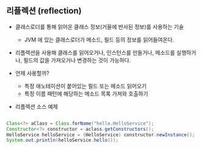 ## 리플렉션 (reflection)

- 클래스로더를 통해 읽어온 클래스 정보(거울에 반사된 정보)를 사용하는 기술 
    - JVM 에 있는 클래스로더가 메소드, 필드 등의 정보를 읽어들여온다. 

- 리플렉션을 사용해 클래스를 읽어오거나, 인스턴스를 만들거나, 메소드를 실행하거나, 필드의 값을
  가져오거나 변경하는 것이 가능하다.

- 언제 사용할까?
  - 특정 애노테이션이 붙어있는 필드 또는 메소드 읽어오기 
  - 특정 이름 패턴에 해당하는 메소드 목록 가져와 호출하기 

- 리플렉션 소스 예제 
```java

Class<?> aClass = Class.forName("hello.HelloService");
Constructor<?> constructor = aclass.getConstructors();
HelloService helloService = (HelloService) constructor.newInstance();
System.out.println(helloService.hello());

```
